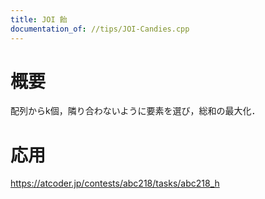 ```yaml
---
title: JOI 飴
documentation_of: //tips/JOI-Candies.cpp
---
```


# 概要  

配列からk個，隣り合わないように要素を選び，総和の最大化．

# 応用

https://atcoder.jp/contests/abc218/tasks/abc218_h
